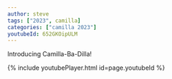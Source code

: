 ```yaml
---
author: steve
tags: ["2023", camilla]
categories: ["camilla 2023"]
youtubeId: 652GKOipULM
---
```

Introducing Camilla-Ba-Dilla!

{% include youtubePlayer.html id=page.youtubeId %}
